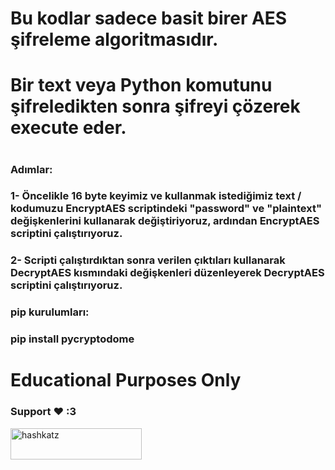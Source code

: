 <h1>Bu kodlar sadece basit birer AES şifreleme algoritmasıdır.</h1>
<h1>Bir text veya Python komutunu şifreledikten sonra şifreyi çözerek execute eder.<h1>
  
<h3>Adımlar:</h3>
<h3>1- Öncelikle 16 byte keyimiz ve kullanmak istediğimiz text / kodumuzu EncryptAES scriptindeki "password" ve "plaintext" değişkenlerini kullanarak değiştiriyoruz, ardından EncryptAES scriptini çalıştırıyoruz.<h3>
<h3>2- Scripti çalıştırdıktan sonra verilen çıktıları kullanarak DecryptAES kısmındaki değişkenleri düzenleyerek DecryptAES scriptini çalıştırıyoruz.<h3>

<h3>pip kurulumları:<h3>
<h3>pip install pycryptodome</h3>

<h1>Educational Purposes Only</h1>

<h3 align="left">Support ❤️ :3</h3>
<p><a href="https://www.buymeacoffee.com/hashkatz"> <img align="left" src="https://cdn.buymeacoffee.com/buttons/v2/default-yellow.png" height="50" width="210" alt="hashkatz" /></a></p><br><br>
